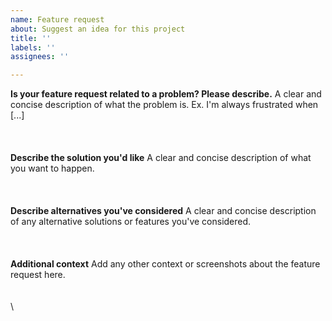 ```yaml
---
name: Feature request
about: Suggest an idea for this project
title: ''
labels: ''
assignees: ''

---
```


**Is your feature request related to a problem? Please describe.**
A clear and concise description of what the problem is. Ex. I'm always frustrated when [...]
\
\
\
\
**Describe the solution you'd like**
A clear and concise description of what you want to happen.
\
\
\
\
**Describe alternatives you've considered**
A clear and concise description of any alternative solutions or features you've considered.
\
\
\
\
**Additional context**
Add any other context or screenshots about the feature request here.
\
\
\
\
